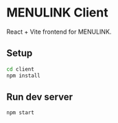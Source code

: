 # MENULINK Client

React + Vite frontend for MENULINK.

## Setup

```bash
cd client
npm install
```

## Run dev server

```bash
npm start
```
